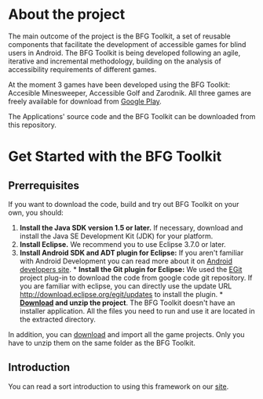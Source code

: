 # About the project #

The main outcome of the project is the BFG Toolkit, a set of reusable components that facilitate the development of accessible games for blind users in Android. The BFG Toolkit is being developed following an agile, iterative and incremental methodology, building on the analysis of accessibility requirements  of different games.

At the moment 3 games have been developed using the BFG Toolkit: Accesible Minesweeper, Accessible Golf and Zarodnik. All three games are freely available for download from [Google Play](https://play.google.com/store/apps/developer?id=e-UCM).

The Applications' source code and the BFG Toolkit can be downloaded from this repository.

# Get Started with the BFG Toolkit #

## Prerrequisites ##

If you want to download the code, build and try out BFG Toolkit on your own, you should:

  1. **Install the Java SDK version 1.5 or later.** If necessary, download and install the Java SE Development Kit (JDK) for your platform.
  1. **Install Eclipse.** We recommend you to use Eclipse 3.7.0 or later.
  1. **Install Android SDK and ADT plugin for Eclipse:** If you aren't familiar with Android Development you can read more about it on [Android developers site](http://developer.android.com/sdk/index.html).
    * **Install the Git plugin for Eclipse:** We used the [EGit](http://www.eclipse.org/egit/) project plug-in to download the code from google code git repository. If you are familiar with eclipse, you can directly use the update URL  http://download.eclipse.org/egit/updates to install the plugin.
    * **[Download](http://code.google.com/p/blind-faith-games/downloads/detail?name=BFG%20Toolkit.7z&can=2&q=) and unzip the project**. The BFG Toolkit doesn't have an installer application. All the files you need to run and use it are located in the extracted directory.

In addition, you can [download](http://blind-faith-games.googlecode.com/files/Games.7z) and import all the game projects. Only you have to unzip them on the same folder as the BFG Toolkit.

## Introduction ##

You can read a sort introduction to using this framework on our [site](http://es.blind-faith-games.e-ucm.es/intro-bfgt). 